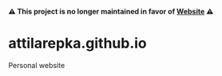 **⚠️ This project is no longer maintained in favor of [Website](https://github.com/attilarepka/website) ⚠️**

# attilarepka.github.io
Personal website
